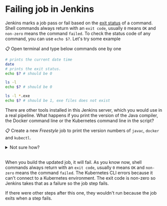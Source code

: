 # Failing job in Jenkins

Jenkins marks a job pass or fail based on the [exit status](https://en.wikipedia.org/wiki/Exit_status) of a command. Shell commands always return with an `exit code`, usually `0` means `OK` and `non-zero` means the command `failed`. To check the status code of any command, you can use `echo $?`. Let's try some example

📋 Open terminal and type below commands one by one

```sh
# prints the current date time
date
# prints the exit status.
echo $? # should be 0

ls -l 
echo $? # should be 0

ls -l *.exe
echo $? # should be 1, exe files does not exist
```

There are other tools installed in this Jenkins server, which you would use in a real pipeline. What happens if you print the version of the Java compiler, the Docker command line or the Kubernetes command line in the script?

📋 Create a new _Freestyle_ job to print the version numbers of `javac`, `docker` and `kubectl`.

<details>
  <summary>Not sure how?</summary>

We'll create a classic Jenkins job - using the freestyle type where you build up the steps using the web UI:

- click _Create a job_ on the home screen
- call the new job `lab-2`
- set the job type to be _Freestyle project_
- click _OK_

Add the _Command_
- scroll down to the _Build_ section
- click _Add build step_
- select _Execute shell_
- paste this into the _Command_ box:

```
docker --version

javac -version

kubectl version
```

Click _Save_.

</details><br/>

When you build the updated job, it will fail. As you know now, shell commands always return with an `exit code`, usually `0` means `OK` and `non-zero` means the command `failed`. The Kubernetes CLI errors because it can't connect to a Kubernetes environment. The exit code is non-zero so Jenkins takes that as a failure so the job step fails. 

If there were other steps after this one, they wouldn't run because the job exits when a step fails.
